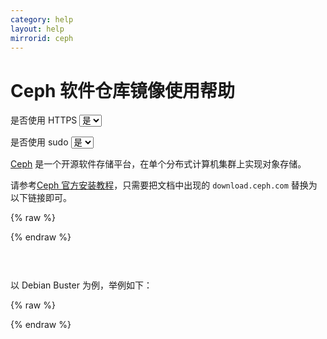```yaml
---
category: help
layout: help
mirrorid: ceph
---
```


<!-- 本 markdown 从 mirrorz-org/mirrorz-help 自动生成，如需修改，请修改 mirrorz-org/mirrorz-help 的对应部分 -->

# Ceph 软件仓库镜像使用帮助

<form class="form-inline">
<div class="form-group">
	<label>是否使用 HTTPS</label>
	<select id="http-select" class="form-control content-select" data-target="#content-0,#content-1">
	  <option data-http_protocol="https://" selected>是</option>
	  <option data-http_protocol="http://">否</option>
	</select>
</div>
</form>


<form class="form-inline">
<div class="form-group">
	<label>是否使用 sudo</label>
	<select id="sudo-select" class="form-control content-select" data-target="#content-0,#content-1">
	  <option data-sudo="sudo " data-sudoE="sudo -E " selected>是</option>
	  <option data-sudo="" data-sudoE="">否</option>
	</select>
</div>
</form>



[Ceph](https://ceph.io/) 是一个开源软件存储平台，在单个分布式计算机集群上实现对象存储。


请参考[Ceph 官方安装教程](https://docs.ceph.com/en/latest/install/get-packages/)，只需要把文档中出现的 `download.ceph.com` 替换为以下链接即可。



{% raw %}
<script id="template-0" type="x-tmpl-markup">
{{http_protocol}}{{mirror}}
</script>
{% endraw %}

<p></p>

<pre>
<code id="content-0" class="language-plaintext" data-template="#template-0" data-select="#http-select,#sudo-select">
</code>
</pre>



以 Debian Buster 为例，举例如下：



{% raw %}
<script id="template-1" type="x-tmpl-markup">
wget -q -O- 'https://download.ceph.com/keys/release.asc' | {{sudo}}apt-key add -
{{sudo}}apt-add-repository 'deb {{http_protocol}}{{mirror}}/debian-octopus/ buster main'
{{sudo}}apt update
</script>
{% endraw %}

<p></p>

<pre>
<code id="content-1" class="language-shell" data-template="#template-1" data-select="#http-select,#sudo-select">
</code>
</pre>


